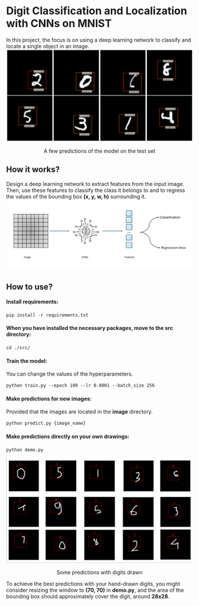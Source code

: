 # Digit Classification and Localization with CNNs on MNIST
In this project, the focus is on using a deep learning network to classify and locate a single object in an image.
![A few predictions of the model on the test set](./image/visualize_images.png)
<p style="text-align: center;">A few predictions of the model on the test set</p>

## How it works?
Design a deep learning network to extract features from the input image. Then, use these features to classify the class it belongs to and to regress the values of the bounding box **(x, y, w, h)** surrounding it.
![Pipeline](./image/work.png)
## How to use?
#### Install requirements:
```
pip install -r requirements.txt
```
#### When you have installed the necessary packages, move to the **src** directory:
```
cd ./src/
```
#### Train the model:
You can change the values of the hyperparameters.
```
python train.py --epoch 100 --lr 0.0001 --batch_size 256
```
####  Make predictions for new images:
Provided that the images are located in the **image** directory.
```
python predict.py {image_name}
```
#### Make predictions directly on your own drawings:
```
python demo.py
```
![Some predictions with digits drawn by me](./image/predict_with_own_drawings.png)
<p style="text-align: center;">Some predictions with digits drawn</p>

To achieve the best predictions with your hand-drawn digits, you might consider resizing the window to **(70, 70)** in **demo.py**, and the area of the bounding box should approximately cover the digit, around **28x28**.